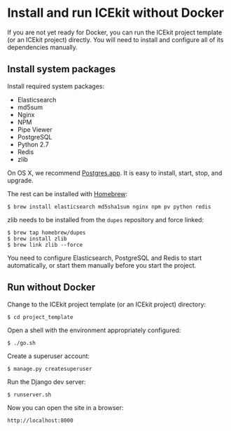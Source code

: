 # Install and run ICEkit without Docker

If you are not yet ready for Docker, you can run the ICEkit project template
(or an ICEkit project) directly. You will need to install and configure all of
its dependencies manually.

## Install system packages

Install required system packages:

  * Elasticsearch
  * md5sum
  * Nginx
  * NPM
  * Pipe Viewer
  * PostgreSQL
  * Python 2.7
  * Redis
  * zlib

On OS X, we recommend [Postgres.app](http://postgresapp.com/). It is easy to
install, start, stop, and upgrade.

The rest can be installed with [Homebrew](http://brew.sh/):

    $ brew install elasticsearch md5sha1sum nginx npm pv python redis

zlib needs to be installed from the `dupes` repository and force linked:

    $ brew tap homebrew/dupes
    $ brew install zlib
    $ brew link zlib --force

You need to configure Elasticsearch, PostgreSQL and Redis to start
automatically, or start them manually before you start the project.

## Run without Docker

Change to the ICEkit project template (or an ICEkit project) directory:

    $ cd project_template

Open a shell with the environment appropriately configured:

    $ ./go.sh

Create a superuser account:

    $ manage.py createsuperuser

Run the Django dev server:

    $ runserver.sh

Now you can open the site in a browser:

    http://localhost:8000
